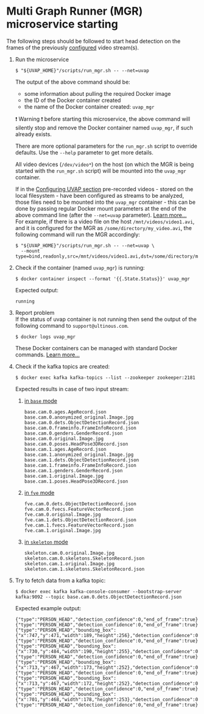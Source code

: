 # Multi Graph Runner (MGR) microservice starting

The following steps should be followed to start head detection on the frames of the previously [configured](../quick_start_guide.md#configUVAP) video stream(s).

1. Run the microservice
    ```
    $ "${UVAP_HOME}"/scripts/run_mgr.sh -- --net=uvap
    ```
    The output of the above command should be:
    * some information about pulling the required Docker image
    * the ID of the Docker container created
    * the name of the Docker container created: `uvap_mgr`

    :exclamation: Warning :exclamation: before starting this
    microservice, the above command will silently stop and remove the
    Docker container named `uvap_mgr`, if such already exists.

    There are more optional parameters for the `run_mgr.sh` script to
    override defaults. Use the `--help` parameter to get more details.

    All video devices (`/dev/video*`) on the host (on which the MGR is
    being started with the `run_mgr.sh` script) will be mounted into the
    `uvap_mgr` container.

    If in the [Configuring UVAP section](#uvapConfigSh) pre-recorded
    videos - stored on the local filesystem - have been configured as
    streams to be analyzed, those files need to be mounted into the
    `uvap_mgr` container - this can be done by passing regular Docker
    mount parameters at the end of the above command line (after the
    `--net=uvap` parameter). [Learn more...](https://docs.docker.com/engine/reference/commandline/run/#add-bind-mounts-or-volumes-using-the---mount-flag)  
    For example, if there is a video file on the host
    `/mnt/videos/video1.avi`, and it is configured for the MGR as
    `/some/directory/my_video.avi`, the following command will run the
    MGR accordingly:
    ```
    $ "${UVAP_HOME}"/scripts/run_mgr.sh -- --net=uvap \
      --mount type=bind,readonly,src=/mnt/videos/video1.avi,dst=/some/directory/my_video.avi
    ```
1. Check if the container (named `uvap_mgr`) is running:
    ```
    $ docker container inspect --format '{{.State.Status}}' uvap_mgr
    ```
    Expected output:
    ```
    running
    ```
1. Report problem  
    If the status of uvap container is not running then send the output of the following command to `support@ultinous.com`.
    ```
    $ docker logs uvap_mgr
    ```
    These Docker containers can be managed with standard Docker commands. [Learn more...](https://docs.docker.com/engine/reference/commandline/docker/)

1. Check if the kafka topics are created:
    ```
    $ docker exec kafka kafka-topics --list --zookeeper zookeeper:2181
    ```
    Expected results in case of two input stream:
    1. [in `base` mode](../quick_start_guide.md#baseMode)
       ```
       base.cam.0.ages.AgeRecord.json
       base.cam.0.anonymized_original.Image.jpg
       base.cam.0.dets.ObjectDetectionRecord.json
       base.cam.0.frameinfo.FrameInfoRecord.json
       base.cam.0.genders.GenderRecord.json
       base.cam.0.original.Image.jpg
       base.cam.0.poses.HeadPose3DRecord.json
       base.cam.1.ages.AgeRecord.json
       base.cam.1.anonymized_original.Image.jpg
       base.cam.1.dets.ObjectDetectionRecord.json
       base.cam.1.frameinfo.FrameInfoRecord.json
       base.cam.1.genders.GenderRecord.json
       base.cam.1.original.Image.jpg
       base.cam.1.poses.HeadPose3DRecord.json
       ```
    1. [in `fve` mode](../quick_start_guide.md#fveMode)
       ```
       fve.cam.0.dets.ObjectDetectionRecord.json
       fve.cam.0.fvecs.FeatureVectorRecord.json
       fve.cam.0.original.Image.jpg
       fve.cam.1.dets.ObjectDetectionRecord.json
       fve.cam.1.fvecs.FeatureVectorRecord.json
       fve.cam.1.original.Image.jpg
       ```
    1. [in `skeleton` mode](../quick_start_guide.md#skeletonMode)
       ```
       skeleton.cam.0.original.Image.jpg
       skeleton.cam.0.skeletons.SkeletonRecord.json
       skeleton.cam.1.original.Image.jpg
       skeleton.cam.1.skeletons.SkeletonRecord.json
       ```
1. Try to fetch data from a kafka topic:
    ```
    $ docker exec kafka kafka-console-consumer --bootstrap-server kafka:9092 --topic base.cam.0.dets.ObjectDetectionRecord.json
    ```
    Expected example output:
    ```
    {"type":"PERSON_HEAD","detection_confidence":0,"end_of_frame":true}
    {"type":"PERSON_HEAD","detection_confidence":0,"end_of_frame":true}
    {"type":"PERSON_HEAD","bounding_box":{"x":747,"y":471,"width":189,"height":256},"detection_confidence":0.99951756,"end_of_frame":false}
    {"type":"PERSON_HEAD","detection_confidence":0,"end_of_frame":true}
    {"type":"PERSON_HEAD","bounding_box":{"x":730,"y":484,"width":190,"height":255},"detection_confidence":0.991036654,"end_of_frame":false}
    {"type":"PERSON_HEAD","detection_confidence":0,"end_of_frame":true}
    {"type":"PERSON_HEAD","bounding_box":{"x":713,"y":467,"width":173,"height":252},"detection_confidence":0.999676228,"end_of_frame":false}
    {"type":"PERSON_HEAD","detection_confidence":0,"end_of_frame":true}
    {"type":"PERSON_HEAD","bounding_box":{"x":713,"y":467,"width":172,"height":252},"detection_confidence":0.999602616,"end_of_frame":false}
    {"type":"PERSON_HEAD","detection_confidence":0,"end_of_frame":true}
    {"type":"PERSON_HEAD","bounding_box":{"x":701,"y":468,"width":178,"height":253},"detection_confidence":0.999979258,"end_of_frame":false}
    {"type":"PERSON_HEAD","detection_confidence":0,"end_of_frame":true}
    ```

